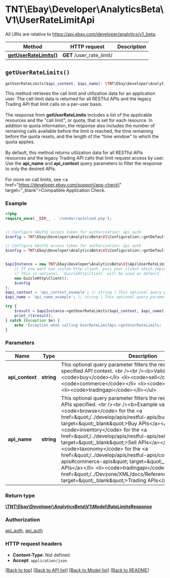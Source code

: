 # TNT\Ebay\Developer\AnalyticsBeta\V1\UserRateLimitApi

All URIs are relative to https://api.ebay.com/developer/analytics/v1_beta.

Method | HTTP request | Description
------------- | ------------- | -------------
[**getUserRateLimits()**](UserRateLimitApi.md#getUserRateLimits) | **GET** /user_rate_limit/ | 


## `getUserRateLimits()`

```php
getUserRateLimits($api_context, $api_name): \TNT\Ebay\Developer\AnalyticsBeta\V1\Model\RateLimitsResponse
```



This method retrieves the call limit and utilization data for an application user. The call-limit data is returned for all RESTful APIs and the legacy Trading API that limit calls on a per-user basis.  <br><br>The response from <b>getUserRateLimits</b> includes a list of the applicable resources and the \"call limit\", or quota, that is set for each resource. In addition to quota information, the response also includes the number of remaining calls available before the limit is reached, the time remaining before the quota resets, and the length of the \"time window\" to which the quota applies.  <br><br>By default, this method returns utilization data for all RESTful APIs resources and the legacy Trading API calls that limit request access by user. Use the <b>api_name</b> and <b>api_context</b> query parameters to filter the response to only the desired APIs.  <br><br>For more on call limits, see <a href=\"https://developer.ebay.com/support/app-check\" target=\"_blank\">Compatible Application Check</a>.

### Example

```php
<?php
require_once(__DIR__ . '/vendor/autoload.php');


// Configure OAuth2 access token for authorization: api_auth
$config = TNT\Ebay\Developer\AnalyticsBeta\V1\Configuration::getDefaultConfiguration()->setAccessToken('YOUR_ACCESS_TOKEN');

// Configure OAuth2 access token for authorization: api_auth
$config = TNT\Ebay\Developer\AnalyticsBeta\V1\Configuration::getDefaultConfiguration()->setAccessToken('YOUR_ACCESS_TOKEN');


$apiInstance = new TNT\Ebay\Developer\AnalyticsBeta\V1\Api\UserRateLimitApi(
    // If you want use custom http client, pass your client which implements `GuzzleHttp\ClientInterface`.
    // This is optional, `GuzzleHttp\Client` will be used as default.
    new GuzzleHttp\Client(),
    $config
);
$api_context = 'api_context_example'; // string | This optional query parameter filters the result to include only the specified API context. <br /><br /><b>Valid values:</b> <ul><li><code>buy</code></li> <li><code>sell</code></li> <li><code>commerce</code></li> <li><code>developer</code></li> <li><code>tradingapi</code></li></ul>
$api_name = 'api_name_example'; // string | This optional query parameter filters the result to include only the APIs specified. <br /><br /><b>Example values:</b> <ul><li><code>browse</code> for the <a href=\"/../develop/apis/restful-apis/buy-apis#buy-apis\" target=\"_blank\">Buy APIs</a></li> <li><code>inventory</code> for the <a href=\"/../develop/apis/restful-apis/sell-apis#sell-apis\" target=\"_blank\">Sell APIs</a></li>  <li><code>taxonomy</code> for the <a href=\"/../develop/apis/restful-apis/commerce-apis#commerce-apis\" target=\"_blank\">Commerce APIs</a></li>  <li><code>tradingapi</code> for the <a href=\"/../Devzone/XML/docs/Reference/eBay/index.html\" target=\"_blank\">Trading APIs</a></li></ul>

try {
    $result = $apiInstance->getUserRateLimits($api_context, $api_name);
    print_r($result);
} catch (Exception $e) {
    echo 'Exception when calling UserRateLimitApi->getUserRateLimits: ', $e->getMessage(), PHP_EOL;
}
```

### Parameters

Name | Type | Description  | Notes
------------- | ------------- | ------------- | -------------
 **api_context** | **string**| This optional query parameter filters the result to include only the specified API context. &lt;br /&gt;&lt;br /&gt;&lt;b&gt;Valid values:&lt;/b&gt; &lt;ul&gt;&lt;li&gt;&lt;code&gt;buy&lt;/code&gt;&lt;/li&gt; &lt;li&gt;&lt;code&gt;sell&lt;/code&gt;&lt;/li&gt; &lt;li&gt;&lt;code&gt;commerce&lt;/code&gt;&lt;/li&gt; &lt;li&gt;&lt;code&gt;developer&lt;/code&gt;&lt;/li&gt; &lt;li&gt;&lt;code&gt;tradingapi&lt;/code&gt;&lt;/li&gt;&lt;/ul&gt; | [optional]
 **api_name** | **string**| This optional query parameter filters the result to include only the APIs specified. &lt;br /&gt;&lt;br /&gt;&lt;b&gt;Example values:&lt;/b&gt; &lt;ul&gt;&lt;li&gt;&lt;code&gt;browse&lt;/code&gt; for the &lt;a href&#x3D;\&quot;/../develop/apis/restful-apis/buy-apis#buy-apis\&quot; target&#x3D;\&quot;_blank\&quot;&gt;Buy APIs&lt;/a&gt;&lt;/li&gt; &lt;li&gt;&lt;code&gt;inventory&lt;/code&gt; for the &lt;a href&#x3D;\&quot;/../develop/apis/restful-apis/sell-apis#sell-apis\&quot; target&#x3D;\&quot;_blank\&quot;&gt;Sell APIs&lt;/a&gt;&lt;/li&gt;  &lt;li&gt;&lt;code&gt;taxonomy&lt;/code&gt; for the &lt;a href&#x3D;\&quot;/../develop/apis/restful-apis/commerce-apis#commerce-apis\&quot; target&#x3D;\&quot;_blank\&quot;&gt;Commerce APIs&lt;/a&gt;&lt;/li&gt;  &lt;li&gt;&lt;code&gt;tradingapi&lt;/code&gt; for the &lt;a href&#x3D;\&quot;/../Devzone/XML/docs/Reference/eBay/index.html\&quot; target&#x3D;\&quot;_blank\&quot;&gt;Trading APIs&lt;/a&gt;&lt;/li&gt;&lt;/ul&gt; | [optional]

### Return type

[**\TNT\Ebay\Developer\AnalyticsBeta\V1\Model\RateLimitsResponse**](../Model/RateLimitsResponse.md)

### Authorization

[api_auth](../../README.md#api_auth), [api_auth](../../README.md#api_auth)

### HTTP request headers

- **Content-Type**: Not defined
- **Accept**: `application/json`

[[Back to top]](#) [[Back to API list]](../../README.md#endpoints)
[[Back to Model list]](../../README.md#models)
[[Back to README]](../../README.md)

